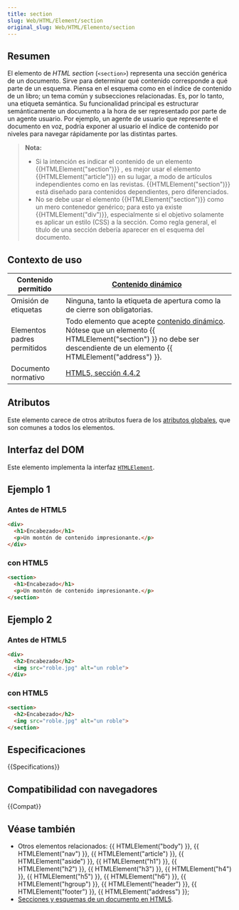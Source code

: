 ```yaml
---
title: section
slug: Web/HTML/Element/section
original_slug: Web/HTML/Elemento/section
---
```


## Resumen

El elemento de _HTML section_ (`<section>`) representa una sección genérica de un documento. Sirve para determinar qué contenido corresponde a qué parte de un esquema. Piensa en el esquema como en el índice de contenido de un libro; un tema común y subsecciones relacionadas. Es, por lo tanto, una etiqueta semántica. Su funcionalidad principal es estructurar semánticamente un documento a la hora de ser representado por parte de un agente usuario. Por ejemplo, un agente de usuario que represente el documento en voz, podría exponer al usuario el índice de contenido por niveles para navegar rápidamente por las distintas partes.

> **Nota:**
>
> - Si la intención es indicar el contenido de un elemento {{HTMLElement("section")}} , es mejor usar el elemento {{HTMLElement("article")}} en su lugar, a modo de artículos independientes como en las revistas. {{HTMLElement("section")}} está diseñado para contenidos dependientes, pero diferenciados.
> - No se debe usar el elemento {{HTMLElement("section")}} como un mero contenedor genérico; para esto ya existe {{HTMLElement("div")}}, especialmente si el objetivo solamente es aplicar un estilo (CSS) a la sección. Como regla general, el título de una sección debería aparecer en el esquema del documento.

## Contexto de uso

| Contenido permitido         | [Contenido dinámico](/en/HTML/Content_categories#Flow_content)                                                                                                                                                                     |
| --------------------------- | ---------------------------------------------------------------------------------------------------------------------------------------------------------------------------------------------------------------------------------------------------------------------------- |
| Omisión de etiquetas        | Ninguna, tanto la etiqueta de apertura como la de cierre son obligatorias.                                                                                                                                                                                                   |
| Elementos padres permitidos | Todo elemento que acepte [contenido dinámico](/en/HTML/Content_categories#Flow_content). Nótese que un elemento {{ HTMLElement("section") }} no debe ser descendiente de un elemento {{ HTMLElement("address") }}. |
| Documento normativo         | [HTML5, sección 4.4.2](http://www.whatwg.org/specs/web-apps/current-work/multipage/sections.html#the-section-element)                                                                                                                                                        |

## Atributos

Este elemento carece de otros atributos fuera de los [atributos globales](/en/HTML/Global_attributes), que son comunes a todos los elementos.

## Interfaz del DOM

Este elemento implementa la interfaz [`HTMLElement`](/en/DOM/element).

## Ejemplo 1

### Antes de HTML5

```html
<div>
  <h1>Encabezado</h1>
  <p>Un montón de contenido impresionante.</p>
</div>
```

### con HTML5

```html
<section>
  <h1>Encabezado</h1>
  <p>Un montón de contenido impresionante.</p>
</section>
```

## Ejemplo 2

### Antes de HTML5

```html
<div>
  <h2>Encabezado</h2>
  <img src="roble.jpg" alt="un roble">
</div>
```

### con HTML5

```html
<section>
  <h2>Encabezado</h2>
  <img src="roble.jpg" alt="un roble">
</section>
```

## Especificaciones

{{Specifications}}

## Compatibilidad con navegadores

{{Compat}}

## Véase también

- Otros elementos relacionados: {{ HTMLElement("body") }}, {{ HTMLElement("nav") }}, {{ HTMLElement("article") }}, {{ HTMLElement("aside") }}, {{ HTMLElement("h1") }}, {{ HTMLElement("h2") }}, {{ HTMLElement("h3") }}, {{ HTMLElement("h4") }}, {{ HTMLElement("h5") }}, {{ HTMLElement("h6") }}, {{ HTMLElement("hgroup") }}, {{ HTMLElement("header") }}, {{ HTMLElement("footer") }}, {{ HTMLElement("address") }};
- [Secciones y esquemas de un documento en HTML5](/en/Sections_and_Outlines_of_an_HTML5_document).
